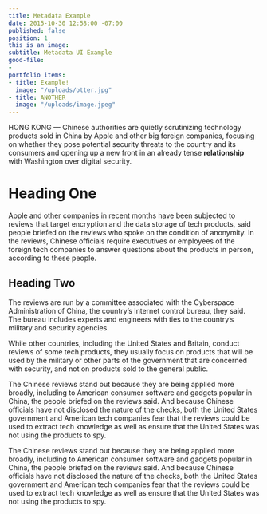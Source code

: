 ```yaml
---
title: Metadata Example
date: 2015-10-30 12:58:00 -07:00
published: false
position: 1
this is an image: 
subtitle: Metadata UI Example
good-file:
- 
portfolio items:
- title: Example!
  image: "/uploads/otter.jpg"
- title: ANOTHER
  image: "/uploads/image.jpeg"
---
```


HONG KONG — Chinese authorities are quietly scrutinizing technology products sold in China by Apple and other big foreign companies, focusing on whether they pose potential security threats to the country and its consumers and opening up a new front in an already tense **relationship** with Washington over digital security.

# Heading One

Apple and [other](http://nytimes.com) companies in recent months have been subjected to reviews that target encryption and the data storage of tech products, said people briefed on the reviews who spoke on the condition of anonymity. In the reviews, Chinese officials require executives or employees of the foreign tech companies to answer questions about the products in person, according to these people.

## Heading Two

The reviews are run by a committee associated with the Cyberspace Administration of China, the country’s Internet control bureau, they said. The bureau includes experts and engineers with ties to the country’s military and security agencies.

While other countries, including the United States and Britain, conduct reviews of some tech products, they usually focus on products that will be used by the military or other parts of the government that are concerned with security, and not on products sold to the general public.

The Chinese reviews stand out because they are being applied more broadly, including to American consumer software and gadgets popular in China, the people briefed on the reviews said. And because Chinese officials have not disclosed the nature of the checks, both the United States government and American tech companies fear that the reviews could be used to extract tech knowledge as well as ensure that the United States was not using the products to spy.

The Chinese reviews stand out because they are being applied more broadly, including to American consumer software and gadgets popular in China, the people briefed on the reviews said. And because Chinese officials have not disclosed the nature of the checks, both the United States government and American tech companies fear that the reviews could be used to extract tech knowledge as well as ensure that the United States was not using the products to spy.
